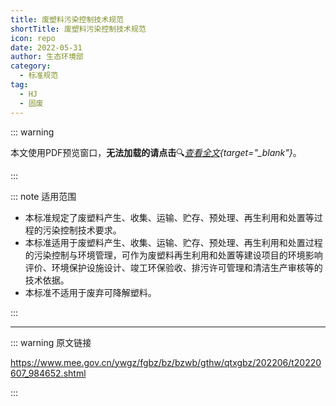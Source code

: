 ```yaml
---
title: 废塑料污染控制技术规范
shortTitle: 废塑料污染控制技术规范
icon: repo
date: 2022-05-31
author: 生态环境部
category:
  - 标准规范
tag:
  - HJ
  - 固废
---
```


::: warning

本文使用PDF预览窗口<Badge text="基于Chromium内核" type="tip" />，**无法加载的请点击**:mag:*[查看全文](/static/pdf/P8/HJ/HJ-364-2022.pdf){target="_blank"}*。

:::

::: note 适用范围

- 本标准规定了废塑料产生、收集、运输、贮存、预处理、再生利用和处置等过程的污染控制技术要求。
- 本标准适用于废塑料产生、收集、运输、贮存、预处理、再生利用和处置过程的污染控制与环境管理，可作为废塑料再生利用和处置等建设项目的环境影响评价、环境保护设施设计、竣工环保验收、排污许可管理和清洁生产审核等的技术依据。
- 本标准不适用于废弃可降解塑料。

:::

<PDF url="/static/pdf/P8/HJ/HJ-364-2022.pdf" :zoom=90 height="1020px" />

---

::: warning 原文链接

<https://www.mee.gov.cn/ywgz/fgbz/bz/bzwb/gthw/qtxgbz/202206/t20220607_984652.shtml>

:::